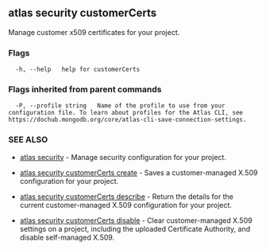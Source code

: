 ## atlas security customerCerts

Manage customer x509 certificates for your project.






### Flags

```
  -h, --help   help for customerCerts

```


### Flags inherited from parent commands

```
  -P, --profile string   Name of the profile to use from your configuration file. To learn about profiles for the Atlas CLI, see https://dochub.mongodb.org/core/atlas-cli-save-connection-settings.

```

### SEE ALSO


* [atlas security](atlas_security.md)	- Manage security configuration for your project.

* [atlas security customerCerts create](atlas_security_customerCerts_create.md)	- Saves a customer-managed X.509 configuration for your project.

* [atlas security customerCerts describe](atlas_security_customerCerts_describe.md)	- Return the details for the current customer-managed X.509 configuration for your project.

* [atlas security customerCerts disable](atlas_security_customerCerts_disable.md)	- Clear customer-managed X.509 settings on a project, including the uploaded Certificate Authority, and disable self-managed X.509.



